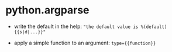 # python.argparse

- write the default in the help:
`"the default value is %(default){{s|d|...}}"`

- apply a simple function to an argument:
`type={{function}}`
